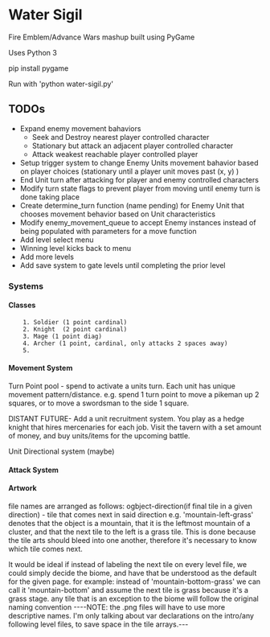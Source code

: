 # Water Sigil
Fire Emblem/Advance Wars mashup built using PyGame

Uses Python 3

pip install pygame

Run with 'python water-sigil.py'

## TODOs ##
* Expand enemy movement bahaviors
    * Seek and Destroy nearest player controlled character
    * Stationary but attack an adjacent player controlled character
    * Attack weakest reachable player controlled player
* Setup trigger system to change Enemy Units movement bahavior based on player choices (stationary until a player unit moves past (x, y) )
* End Unit turn after attacking for player and enemy controlled characters
* Modify turn state flags to prevent player from moving until enemy turn is done taking place
* Create determine_turn function (name pending) for Enemy Unit that chooses movement behavior based on Unit characteristics
* Modify enemy_movement_queue to accept Enemy instances instead of being populated with parameters for a move function
* Add level select menu
* Winning level kicks back to menu
* Add more levels
* Add save system to gate levels until completing the prior level

### Systems ###

#### Classes ####
        1. Soldier (1 point cardinal) 
        2. Knight  (2 point cardinal)
        3. Mage (1 point diag)
        4. Archer (1 point, cardinal, only attacks 2 spaces away)
        5.


#### Movement System ####

Turn Point pool - spend to activate a units turn. Each unit has unique movement pattern/distance.
e.g. spend 1 turn point to move a pikeman up 2 squares, or to move a swordsman to the side 1 square.

DISTANT FUTURE- Add a unit recruitment system. You play as a hedge knight that hires mercenaries for each job. Visit the tavern with a set amount of money, and buy units/items for the upcoming battle.

Unit Directional system (maybe)

#### Attack System ####


#### Artwork ####

file names are arranged as follows: ogbject-direction(if final tile in a given direction) - tile that comes next in said direction
        e.g. 'mountain-left-grass'     denotes that the object is a mountain, that it is the leftmost mountain of a cluster, and that the next tile to the left is a grass tile.
This is done because the tile arts should bleed into one another, therefore it's necessary to know which tile comes next.

It would be ideal if instead of labeling the next tile on every level file, we could simply decide the biome, and have that be understood as the default for the given page.
for example:  instead of 'mountain-bottom-grass'  we can call it 'mountain-bottom' and assume the next tile is grass because it's a grass stage. 
any tile that is an exception to the biome will follow the original naming convention 
----NOTE: the .png files will have to use more descriptive names. I'm only talking about var declarations on the intro/any following level files, to save space in the tile arrays.---